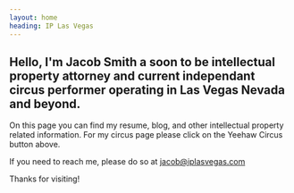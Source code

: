 ```yaml
---
layout: home
heading: IP Las Vegas
---
```


## Hello, I'm Jacob Smith a soon to be intellectual property attorney and current independant circus performer operating in Las Vegas Nevada and beyond. 

On this page you can find my resume, blog, and other intellectual property related information. For my circus page please click on the Yeehaw Circus button above.

If you need to reach me, please do so at jacob@iplasvegas.com

Thanks for visiting!
